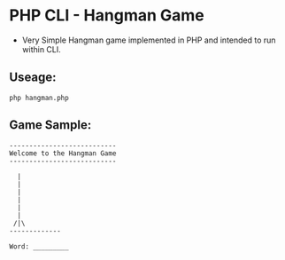 # PHP CLI - Hangman Game

- Very Simple Hangman game implemented in PHP and intended to run within CLI.

## Useage:

```
php hangman.php
```

## Game Sample:

```
--------------------------- 
Welcome to the Hangman Game 
---------------------------

  |
  |
  |
  |
  |
  |
 /|\
-------------

Word: _________
```